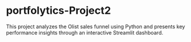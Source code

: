# portfolytics-Project2
This project analyzes the Olist sales funnel using Python and presents key performance insights through an interactive Streamlit dashboard.
